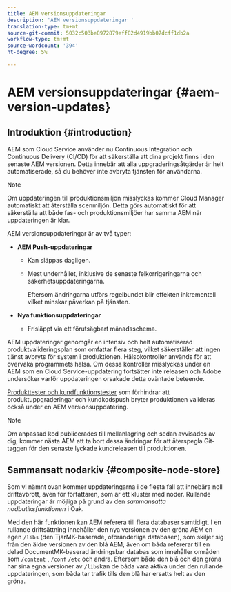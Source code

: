 ```yaml
---
title: AEM versionsuppdateringar
description: 'AEM versionsuppdateringar '
translation-type: tm+mt
source-git-commit: 5032c503be8972879eff82d4919bb07dcff1db2a
workflow-type: tm+mt
source-wordcount: '394'
ht-degree: 5%

---
```



# AEM versionsuppdateringar {#aem-version-updates}

## Introduktion {#introduction}

AEM som Cloud Service använder nu Continuous Integration och Continuous Delivery (CI/CD) för att säkerställa att dina projekt finns i den senaste AEM versionen. Detta innebär att alla uppgraderingsåtgärder är helt automatiserade, så du behöver inte avbryta tjänsten för användarna.

>[!NOTE]
>Om uppdateringen till produktionsmiljön misslyckas kommer Cloud Manager automatiskt att återställa scenmiljön. Detta görs automatiskt för att säkerställa att både fas- och produktionsmiljöer har samma AEM när uppdateringen är klar.

AEM versionsuppdateringar är av två typer:

* **AEM Push-uppdateringar**

   * Kan släppas dagligen.
   * Mest underhållet, inklusive de senaste felkorrigeringarna och säkerhetsuppdateringarna.

      Eftersom ändringarna utförs regelbundet blir effekten inkrementell vilket minskar påverkan på tjänsten.

* **Nya funktionsuppdateringar**

   * Frisläppt via ett förutsägbart månadsschema.

AEM uppdateringar genomgår en intensiv och helt automatiserad produktvalideringsplan som omfattar flera steg, vilket säkerställer att ingen tjänst avbryts för system i produktionen. Hälsokontroller används för att övervaka programmets hälsa. Om dessa kontroller misslyckas under en AEM som en Cloud Service-uppdatering fortsätter inte releasen och Adobe undersöker varför uppdateringen orsakade detta oväntade beteende.

[Produkttester och kundfunktionstester](https://docs.adobe.com/content/help/en/experience-manager-cloud-service/implementing/developing/understand-test-results.html#functional-testing) som förhindrar att produktuppgraderingar och kundkodspush bryter produktionen valideras också under en AEM versionsuppdatering.

>[!NOTE]
>
>Om anpassad kod publicerades till mellanlagring och sedan avvisades av dig, kommer nästa AEM att ta bort dessa ändringar för att återspegla Git-taggen för den senaste lyckade kundreleasen till produktionen.

## Sammansatt nodarkiv {#composite-node-store}

Som vi nämnt ovan kommer uppdateringarna i de flesta fall att innebära noll driftavbrott, även för författaren, som är ett kluster med noder. Rullande uppdateringar är möjliga på grund av den *sammansatta nodbutiksfunktionen* i Oak.

Med den här funktionen kan AEM referera till flera databaser samtidigt. I en rullande driftsättning innehåller den nya versionen av den gröna AEM en egen `/libs` (den TjärMK-baserade, oföränderliga databasen), som skiljer sig från den äldre versionen av den blå AEM, även om båda refererar till en delad DocumentMK-baserad ändringsbar databas som innehåller områden som `/content` , `/conf` `/etc` och andra. Eftersom både den blå och den gröna har sina egna versioner av `/libs`kan de båda vara aktiva under den rullande uppdateringen, som båda tar trafik tills den blå har ersatts helt av den gröna.

